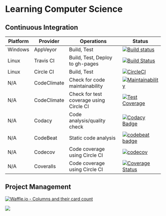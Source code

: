 # Learning Computer Science

## Continuous Integration

| Platform | Provider | Operations | Status |
|----------|----------|------------|--------|
| Windows | AppVeyor | Build, Test | [![Build status](https://ci.appveyor.com/api/projects/status/y9qup8owf4e53m8h?svg=true)](https://ci.appveyor.com/project/manastalukdar/learning-computer-science) |
| Linux | Travis CI | Build, Test, Deploy to gh-pages | [![Build Status](https://travis-ci.org/manastalukdar/learning_computer-science.svg?branch=master)](https://travis-ci.org/manastalukdar/learning_computer-science) |
| Linux | Circle CI | Build, Test | [![CircleCI](https://circleci.com/gh/manastalukdar/learning_computer-science/tree/master.svg?style=svg)](https://circleci.com/gh/manastalukdar/learning_computer-science/tree/master) |
| N/A | CodeClimate | Check for code maintainability | [![Maintainability](https://api.codeclimate.com/v1/badges/2ece575493d263e8b83c/maintainability)](https://codeclimate.com/github/manastalukdar/learning_computer-science/maintainability) |
| N/A | CodeClimate | Check for test coverage using Circle CI | [![Test Coverage](https://api.codeclimate.com/v1/badges/2ece575493d263e8b83c/test_coverage)](https://codeclimate.com/github/manastalukdar/learning_computer-science/test_coverage) |
| N/A | Codacy | Code analysis/quality check | [![Codacy Badge](https://api.codacy.com/project/badge/Grade/93f9326796aa44a3a9eac1fe9c13cc24)](https://www.codacy.com/app/manastalukdar/learning_computer-science?utm_source=github.com&amp;utm_medium=referral&amp;utm_content=manastalukdar/learning_computer-science&amp;utm_campaign=Badge_Grade) |
| N/A | CodeBeat | Static code analysis | [![codebeat badge](https://codebeat.co/badges/20e3b84d-3b8b-447a-bdfe-44daded446fc)](https://codebeat.co/projects/github-com-manastalukdar-learning_computer-science-master) |
| N/A | Codecov | Code coverage using Circle CI | [![codecov](https://codecov.io/gh/manastalukdar/learning_computer-science/branch/master/graph/badge.svg)](https://codecov.io/gh/manastalukdar/learning_computer-science) |
| N/A | Coveralls | Code coverage using Circle CI | [![Coverage Status](https://coveralls.io/repos/github/manastalukdar/learning_computer-science/badge.svg?branch=master)](https://coveralls.io/github/manastalukdar/learning_computer-science?branch=master) |

## Project Management

[![Waffle.io - Columns and their card count](https://badge.waffle.io/manastalukdar/learning_computer-science.svg?columns=all)](https://waffle.io/manastalukdar/learning_computer-science)

<a href="https://zenhub.com"><img src="https://raw.githubusercontent.com/ZenHubIO/support/master/zenhub-badge.png"></a>